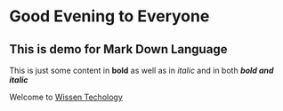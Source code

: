 # Good Evening to Everyone
## This is demo for Mark Down Language
This is just some content in **bold** as well as in *italic* and in both ***bold and italic***

Welcome to [Wissen Techology](http://wissen.com) 
